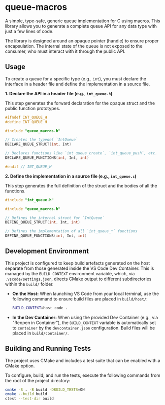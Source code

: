 # queue-macros

A simple, type-safe, generic queue implementation for C using macros. This library allows you to generate a complete queue API for any data type with just a few lines of code.

The library is designed around an opaque pointer (handle) to ensure proper encapsulation. The internal state of the queue is not exposed to the consumer, who must interact with it through the public API.

## Usage

To create a queue for a specific type (e.g., `int`), you must declare the interface in a header file and define the implementation in a source file.

**1. Declare the API in a header file (e.g., `int_queue.h`)**

This step generates the forward declaration for the opaque struct and the public function prototypes.

```c
#ifndef INT_QUEUE_H
#define INT_QUEUE_H

#include "queue_macros.h"

// Creates the typedef `IntQueue`
DECLARE_QUEUE_STRUCT(int, Int)

// Declares functions like `int_queue_create`, `int_queue_push`, etc.
DECLARE_QUEUE_FUNCTIONS(int, Int, int)

#endif // INT_QUEUE_H
```

**2. Define the implementation in a source file (e.g., `int_queue.c`)**

This step generates the full definition of the struct and the bodies of all the functions.

```c
#include "int_queue.h"

#include "queue_macros.h"

// Defines the internal struct for `IntQueue`
DEFINE_QUEUE_STRUCT(int, Int, int)

// Defines the implementation of all `int_queue_*` functions
DEFINE_QUEUE_FUNCTIONS(int, Int, int)
```

## Development Environment

This project is configured to keep build artefacts generated on the host separate from those generated inside the VS Code Dev Container. This is managed by the `BUILD_CONTEXT` environment variable, which, via `.vscode/settings.json`, directs CMake output to different subdirectories within the `build/` folder.

*   **On the Host:** When launching VS Code from your local terminal, use the following command to ensure build files are placed in `build/host/`:
    ```bash
    BUILD_CONTEXT=host code .
    ```

*   **In the Dev Container:** When using the provided Dev Container (e.g., via "Reopen in Container"), the `BUILD_CONTEXT` variable is automatically set to `container` by the `devcontainer.json` configuration. Build files will be placed in `build/container/`.

## Building and Running Tests

The project uses CMake and includes a test suite that can be enabled with a CMake option.

To configure, build, and run the tests, execute the following commands from the root of the project directory:

```bash
cmake -S . -B build -DBUILD_TESTS=ON
cmake --build build
ctest --test-dir build
```
